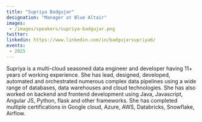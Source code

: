 ```yaml
---
title: "Supriya Badgujar"
designation: "Manager at Blue Altair"
images:
 - /images/speakers/supriya-badgujar.png
twitter: 
linkedin: https://www.linkedin.com/in/badgujarsupriya6/
events:
 - 2025
---
```


Supriya is a multi-cloud seasoned data engineer and developer having 11+ years of working experience. She has lead, designed, developed, automated and orchestrated numerous complex data pipelines using a wide range of databases, data warehouses and cloud technologies. She has also worked on backend and frontend development using Java, Javascript, Angular JS, Python, flask and other frameworks. She has completed multiple certifications in Google cloud, Azure, AWS, Databricks, Snowflake, Airflow.
